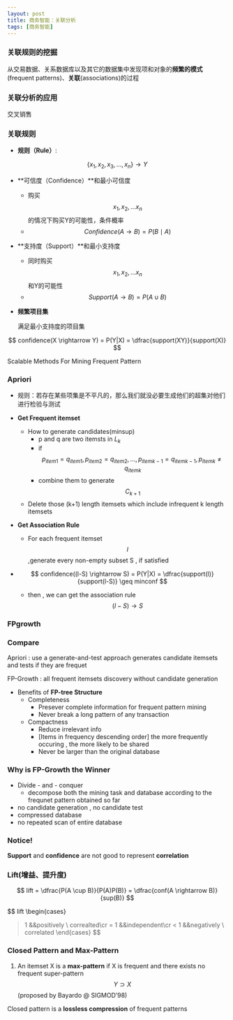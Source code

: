 ```yaml
---
layout: post
title: 商务智能：关联分析
tags: [商务智能]
---
```



### 关联规则的挖掘

从交易数据、关系数据库以及其它的数据集中发现项和对象的**频繁的模式**(frequent patterns)、**关联**(associations)的过程

### 关联分析的应用

交叉销售

### 关联规则

- **规则（Rule）**:

$$
\{x_1,x_2,x_3,...,x_n\} \rightarrow Y
$$

- **可信度（Confidence）**和最小可信度

  - 购买$$x_1,x_2,...x_n$$的情况下购买Y的可能性，条件概率
  - $$Confidence(A \rightarrow  B ) = P(B\mid A)$$

- **支持度（Support）**和最小支持度

  - 同时购买$$x_1,x_2,...x_n$$和Y的可能性
  - $$Support(A \rightarrow  B ) = P(A\cup B)$$

- **频繁项目集**

  满足最小支持度的项目集

$$
confidence(X  \rightarrow   Y) = P(Y|X) = \dfrac{support(XY)}{support(X)}
$$

Scalable Methods For Mining Frequent Pattern

### Apriori

- 规则：若存在某些项集是不平凡的，那么我们就没必要生成他们的超集对他们进行检验与测试

- **Get Frequent itemset**

  - How to generate candidates(minsup)
    - p and q are two itemsts in $L_k$
    - if $$p_{item1} = q_{item1},p_{item2} = q_{item2},…,p_{itemk-1} =q_{itemk-1} , p_{itemk}  \neq  q_{itemk}$$
    - combine them to generate$$C_{k+1}$$
  - Delete those (k+1) length itemsets which include infrequent k length itemsets

- **Get Association Rule**

  - For each frequent itemset $$l$$ ,generate every non-empty subset S , if satisfied 

- $$
  confidence((l-S) \rightarrow   S) = P(Y|X) = \dfrac{support(l)}{support(l-S)} \geq minconf
  $$
  - then , we can get the association rule $$(l-S) \rightarrow S$$

### FPgrowth





### Compare

Apriori : use a generate-and-test approach generates candidate itemsets and tests if they are frequet 

FP-Growth : all frequent itemsets discovery without candidate generation 

- Benefits of **FP-tree Structure**
  - Completeness
    - Presever complete information for frequent pattern mining
    - Never break a long pattern of any transaction
  - Compactness
    - Reduce irrelevant info
    - [Items in frequency descending order] the more frequently occuring , the more likely to be shared
    - Never be larger than the original database



### Why is FP-Growth the Winner

- Divide - and - conquer
  - decompose both the mining task and database according to the frequnet pattern obtained so far
- no candidate generation , no candidate test
- compressed database
- no repeated scan of entire database



### Notice!

**Support** and **confidence** are not good to represent **correlation** 



### Lift(增益、提升度)

$$
lift = \dfrac{P(A \cup  B)}{P(A)P(B)} = \dfrac{conf(A \rightarrow B)}{sup(B)}
$$


$$
lift
\begin{cases}
>1 &&positively  \ correalted\cr
= 1 &&independent\cr
< 1 &&negatively  \ correlated
\end{cases}
$$


### Closed Pattern and Max-Pattern

1. An itemset X is a **max-pattern** if X is frequent and there exists no frequent super-pattern $$Y \supset X$$ (proposed by Bayardo @ SIGMOD’98)

Closed pattern is a **lossless compression** of frequent patterns